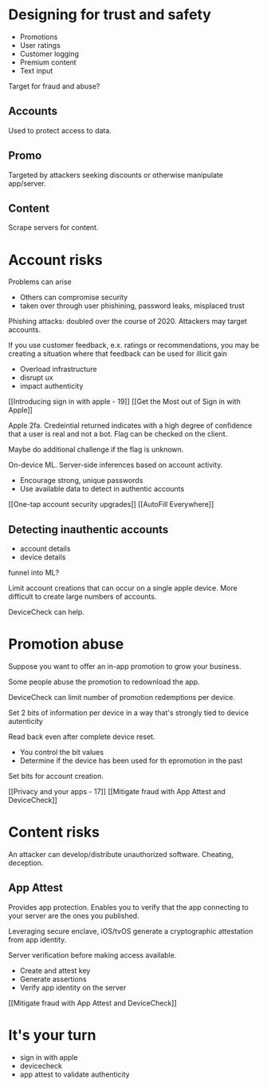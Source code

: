 # Designing for trust and safety
* Promotions
* User ratings
* Customer logging
* Premium content
* Text input

Target for fraud and abuse?

## Accounts
Used to protect access to data.

## Promo
Targeted by attackers seeking discounts or otherwise manipulate app/server.

## Content
Scrape servers for content.  
# Account risks
Problems can arise
* Others can compromise security
* taken over through user phishining, password leaks, misplaced trust

Phishing attacks: doubled over the course of 2020.  Attackers may target accounts.

If you use customer feedback, e.x. ratings or recommendations, you may be creating a situation where that feedback can be used for illicit gain

* Overload infrastructure
* disrupt ux
* impact authenticity

[[Introducing sign in with apple - 19]]
[[Get the Most out of Sign in with Apple]]

Apple 2fa.  Credeintial returned indicates with a high degree of confidence that a user is real and not a bot.  Flag can be checked on the client.

Maybe do additional challenge if the flag is unknown.  

On-device ML.  Server-side inferences based on account activity.

* Encourage strong, unique passwords
* Use available data to detect in authentic accounts

[[One-tap account security upgrades]]
[[AutoFill Everywhere]]

## Detecting inauthentic accounts
* account details
* device details

funnel into ML?

Limit account creations that can occur on a single apple device.  More difficult to create large numbers of accounts.

DeviceCheck can help.  


# Promotion abuse
Suppose you want to offer an in-app promotion to grow your business.

Some people abuse the promotion to redownload the app.

DeviceCheck can limit number of promotion redemptions per device.

Set 2 bits of information per device in a way that's strongly tied to device autenticity

Read back even after complete device reset.

* You control the bit values
* Determine if the device has been used for th epromotion in the past

Set bits for account creation.

[[Privacy and your apps - 17]]
[[Mitigate fraud with App Attest and DeviceCheck]]


# Content risks
An attacker can develop/distribute unauthorized software.  Cheating, deception.

## App Attest
Provides app protection.  Enables you to verify that the app connecting to your server are the ones you published.

Leveraging secure enclave, iOS/tvOS generate a cryptographic attestation from app identity.

Server verification before making access available.  

* Create and attest key
* Generate assertions
* Verify app identity on the server

[[Mitigate fraud with App Attest and DeviceCheck]]

# It's your turn
* sign in with apple
* devicecheck
* app attest to validate authenticity

